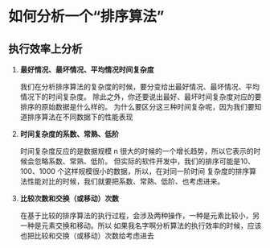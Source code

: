 # 如何分析一个“排序算法”
## 执行效率上分析

1. **最好情况、最坏情况、平均情况时间复杂度**
    
    我们在分析排序算法的复杂度的时候，要分变给出最好情况、最坏情况、平均情况下的时间复杂度。
    除此之外，你还要说出最好、最坏时间复杂度对应的要排序的原始数据是什么样的。
    为什么要区分这三种时间复杂呢，因为我们要知道排序算法在不同数据下的性能表现
2. **时间复杂度的系数、常熟、低阶**

    时间复杂度反应的是数据规模 n 很大的时候的一个增长趋势，所以它表示的时候会忽略系数、常熟、低阶。
    但实际的软件开发中，我们的排序可能是10、100、1000 个这样规模很小的数据，所以，在对同一阶时间
    复杂度的排序算法性能对比的时候，我们就要把系数、常熟、低阶、也考虑进来。
    
3. **比较次数和交换（或移动）次数**

    在基于比较的排序算法的执行过程，会涉及两种操作，一种是元素比较小，另一种是元素交换和移动。所以
    如果我名字啊分析算法的执行效率的时候，应该也把比较和交换（或移动）次数给考虑进去
    